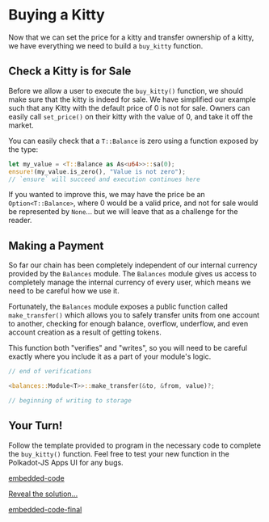 Buying a Kitty
===

Now that we can set the price for a kitty and transfer ownership of a kitty, we have everything we need to build a `buy_kitty` function.

## Check a Kitty is for Sale

Before we allow a user to execute the `buy_kitty()` function, we should make sure that the kitty is indeed for sale. We have simplified our example such that any Kitty with the default price of 0 is not for sale. Owners can easily call `set_price()` on their kitty with the value of 0, and take it off the market.

You can easily check that a `T::Balance` is zero using a function exposed by the type:

```rust
let my_value = <T::Balance as As<u64>>::sa(0);
ensure!(my_value.is_zero(), "Value is not zero");
// `ensure` will succeed and execution continues here
```

If you wanted to improve this, we may have the price be an `Option<T::Balance>`, where 0 would be a valid price, and not for sale would be represented by `None`... but we will leave that as a challenge for the reader.

## Making a Payment

So far our chain has been completely independent of our internal currency provided by the `Balances` module. The `Balances` module gives us access to completely manage the internal currency of every user, which means we need to be careful how we use it.

Fortunately, the `Balances` module exposes a public function called `make_transfer()` which allows you to safely transfer units from one account to another, checking for enough balance, overflow, underflow, and even account creation as a result of getting tokens.

This function both "verifies" and "writes", so you will need to be careful exactly where you include it as a part of your module's logic.

```rust
// end of verifications

<balances::Module<T>>::make_transfer(&to, &from, value)?;

// beginning of writing to storage
```

## Your Turn!

Follow the template provided to program in the necessary code to complete the `buy_kitty()` function. Feel free to test your new function in the Polkadot-JS Apps UI for any bugs.

[embedded-code](./assets/3.3-template.rs ':include :type=code embed-template')

<a href="javascript:toggleHint()" id="hint_link">Reveal the solution...</a>

[embedded-code-final](./assets/3.3-finished-code.rs ':include :type=code embed-final')
